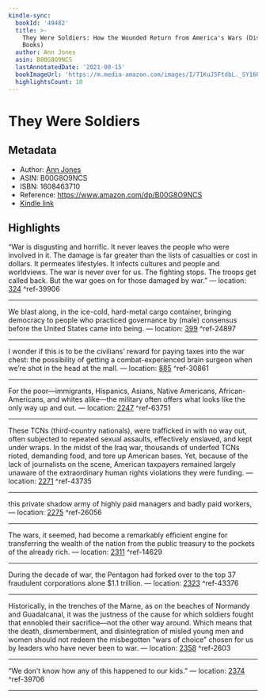 ```yaml
---
kindle-sync:
  bookId: '49482'
  title: >-
    They Were Soldiers: How the Wounded Return from America's Wars (Dispatch
    Books)
  author: Ann Jones
  asin: B00G8O9NCS
  lastAnnotatedDate: '2021-08-15'
  bookImageUrl: 'https://m.media-amazon.com/images/I/71KuJ5FtdbL._SY160.jpg'
  highlightsCount: 10
---
```

# They Were Soldiers
## Metadata
* Author: [Ann Jones](https://www.amazon.com/Ann-Jones/e/B001HMPE88/ref=dp_byline_cont_ebooks_1)
* ASIN: B00G8O9NCS
* ISBN: 1608463710
* Reference: https://www.amazon.com/dp/B00G8O9NCS
* [Kindle link](kindle://book?action=open&asin=B00G8O9NCS)

## Highlights
“War is disgusting and horrific. It never leaves the people who were involved in it. The damage is far greater than the lists of casualties or cost in dollars. It permeates lifestyles. It infects cultures and people and worldviews. The war is never over for us. The fighting stops. The troops get called back. But the war goes on for those damaged by war.” — location: [324](kindle://book?action=open&asin=B00G8O9NCS&location=324) ^ref-39906

---
We blast along, in the ice-cold, hard-metal cargo container, bringing democracy to people who practiced governance by (male) consensus before the United States came into being. — location: [399](kindle://book?action=open&asin=B00G8O9NCS&location=399) ^ref-24897

---
I wonder if this is to be the civilians’ reward for paying taxes into the war chest: the possibility of getting a combat-experienced brain surgeon when we’re shot in the head at the mall. — location: [885](kindle://book?action=open&asin=B00G8O9NCS&location=885) ^ref-30861

---
For the poor—immigrants, Hispanics, Asians, Native Americans, African-Americans, and whites alike—the military often offers what looks like the only way up and out. — location: [2247](kindle://book?action=open&asin=B00G8O9NCS&location=2247) ^ref-63751

---
These TCNs (third-country nationals), were trafficked in with no way out, often subjected to repeated sexual assaults, effectively enslaved, and kept under wraps. In the midst of the Iraq war, thousands of underfed TCNs rioted, demanding food, and tore up American bases. Yet, because of the lack of journalists on the scene, American taxpayers remained largely unaware of the extraordinary human rights violations they were funding. — location: [2271](kindle://book?action=open&asin=B00G8O9NCS&location=2271) ^ref-43735

---
this private shadow army of highly paid managers and badly paid workers, — location: [2275](kindle://book?action=open&asin=B00G8O9NCS&location=2275) ^ref-26056

---
The wars, it seemed, had become a remarkably efficient engine for transferring the wealth of the nation from the public treasury to the pockets of the already rich. — location: [2311](kindle://book?action=open&asin=B00G8O9NCS&location=2311) ^ref-14629

---
During the decade of war, the Pentagon had forked over to the top 37 fraudulent corporations alone $1.1 trillion. — location: [2323](kindle://book?action=open&asin=B00G8O9NCS&location=2323) ^ref-43376

---
Historically, in the trenches of the Marne, as on the beaches of Normandy and Guadalcanal, it was the justness of the cause for which soldiers fought that ennobled their sacrifice—not the other way around. Which means that the death, dismemberment, and disintegration of misled young men and women should not redeem the misbegotten “wars of choice” chosen for us by leaders who have never been to war. — location: [2358](kindle://book?action=open&asin=B00G8O9NCS&location=2358) ^ref-2603

---
“We don’t know how any of this happened to our kids.” — location: [2374](kindle://book?action=open&asin=B00G8O9NCS&location=2374) ^ref-39706

---
